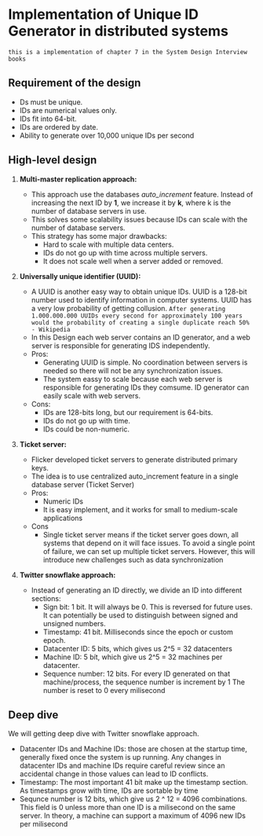 # Implementation of Unique ID Generator in distributed systems

`this is a implementation of chapter 7 in the System Design Interview books`

## Requirement of the design

- Ds must be unique.
- IDs are numerical values only.
- IDs fit into 64-bit.
- IDs are ordered by date.
- Ability to generate over 10,000 unique IDs per second

## High-level design

1. **Multi-master replication approach:**
   - This approach use the databases *auto_increment* feature. 
   Instead of increasing the next ID by **1**, we increase it by **k**, where k is the number of database servers in use. 
   - This solves some scalability issues because IDs can scale with the number of database servers. 
   - This strategy has some major drawbacks: 
      - Hard to scale with multiple data centers.
      - IDs do not go up with time across multiple servers.
      - It does not scale well when a server added or removed.

2. **Universally unique identifier (UUID):**
    - A UUID is another easy way to obtain unique IDs. UUID is a 128-bit number used to identify information in computer systems.
   UUID has a very low probability of getting collusion. 
   `After generating 1.000.000.000 UUIDs every second for approximately 100 years would the probability of creating a single duplicate reach 50% - Wikipedia`
    - In this Design each web server contains an ID generator, and a web server is responsible for generating IDS independently.
    - Pros:
      - Generating UUID is simple. No coordination between servers is needed so there will not be any synchronization issues.
      - The system eassy to scale because each web server is responsible for generating IDs they comsume. ID generator can easily scale with web servers.
    - Cons:
      - IDs are 128-bits long, but our requirement is 64-bits.
      - IDs do not go up with time.
      - IDs could be non-numeric.

3. **Ticket server:**
    - Flicker developed ticket servers to generate distributed primary keys.
    - The idea is to use centralized auto_increment feature in a single database server (Ticket Server)
    - Pros:
      - Numeric IDs
      - It is easy implement, and it works for small to medium-scale applications
    - Cons
      - Single ticket server means if the ticket server goes down, all systems that depend on it will face issues. 
      To avoid a single point of failure, we can set up multiple ticket servers. However, this will introduce new challenges such as data synchronization

4. **Twitter snowflake approach:**
    - Instead of generating an ID directly, we divide an ID into different sections:
      - Sign bit: 1 bit. It will always be 0. This is reversed for future uses. It can potentially be used to distinguish between signed and unsigned numbers.
      - Timestamp: 41 bít. Milliseconds since the epoch or custom epoch.
      - Datacenter ID: 5 bits, which gives us 2^5 = 32 datacenters
      - Machine ID: 5 bít, which give us 2^5 = 32 machines per datacenter.
      - Sequence number: 12 bits. For every ID generated on that machine/process, the sequence number is increment by 1 The number is reset to 0 every milisecond

## Deep dive

We will getting deep dive with Twitter snowflake approach.

- Datacenter IDs and Machine IDs: those are chosen at the startup time, generally fixed once the system is up running. 
Any changes in datacenter IDs and machine IDs require careful review since an accidental change in those values can lead to ID conflicts.
- Timestamp: The most important 41 bít make up the timestamp section. As timestamps grow with time, IDs are sortable by time
- Sequnce number is 12 bits, which give us 2 ^ 12 = 4096 combinations. This field is 0 unless more than one ID is a milisecond on the same server. In theory, a machine can support a maximum of 4096 new IDs per milisecond